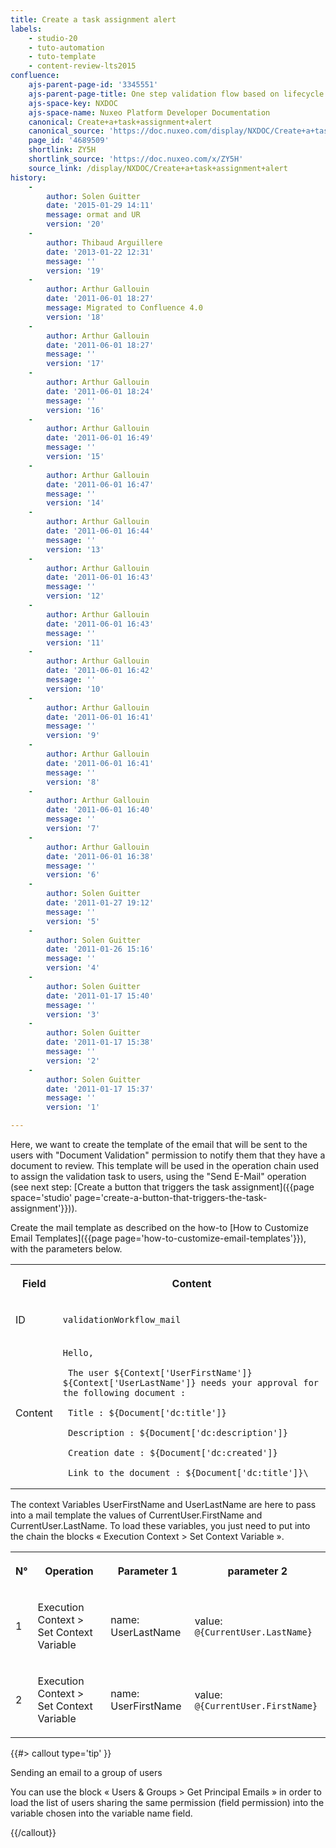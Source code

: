 ```yaml
---
title: Create a task assignment alert
labels:
    - studio-20
    - tuto-automation
    - tuto-template
    - content-review-lts2015
confluence:
    ajs-parent-page-id: '3345551'
    ajs-parent-page-title: One step validation flow based on lifecycle only
    ajs-space-key: NXDOC
    ajs-space-name: Nuxeo Platform Developer Documentation
    canonical: Create+a+task+assignment+alert
    canonical_source: 'https://doc.nuxeo.com/display/NXDOC/Create+a+task+assignment+alert'
    page_id: '4689509'
    shortlink: ZY5H
    shortlink_source: 'https://doc.nuxeo.com/x/ZY5H'
    source_link: /display/NXDOC/Create+a+task+assignment+alert
history:
    - 
        author: Solen Guitter
        date: '2015-01-29 14:11'
        message: ormat and UR
        version: '20'
    - 
        author: Thibaud Arguillere
        date: '2013-01-22 12:31'
        message: ''
        version: '19'
    - 
        author: Arthur Gallouin
        date: '2011-06-01 18:27'
        message: Migrated to Confluence 4.0
        version: '18'
    - 
        author: Arthur Gallouin
        date: '2011-06-01 18:27'
        message: ''
        version: '17'
    - 
        author: Arthur Gallouin
        date: '2011-06-01 18:24'
        message: ''
        version: '16'
    - 
        author: Arthur Gallouin
        date: '2011-06-01 16:49'
        message: ''
        version: '15'
    - 
        author: Arthur Gallouin
        date: '2011-06-01 16:47'
        message: ''
        version: '14'
    - 
        author: Arthur Gallouin
        date: '2011-06-01 16:44'
        message: ''
        version: '13'
    - 
        author: Arthur Gallouin
        date: '2011-06-01 16:43'
        message: ''
        version: '12'
    - 
        author: Arthur Gallouin
        date: '2011-06-01 16:43'
        message: ''
        version: '11'
    - 
        author: Arthur Gallouin
        date: '2011-06-01 16:42'
        message: ''
        version: '10'
    - 
        author: Arthur Gallouin
        date: '2011-06-01 16:41'
        message: ''
        version: '9'
    - 
        author: Arthur Gallouin
        date: '2011-06-01 16:41'
        message: ''
        version: '8'
    - 
        author: Arthur Gallouin
        date: '2011-06-01 16:40'
        message: ''
        version: '7'
    - 
        author: Arthur Gallouin
        date: '2011-06-01 16:38'
        message: ''
        version: '6'
    - 
        author: Solen Guitter
        date: '2011-01-27 19:12'
        message: ''
        version: '5'
    - 
        author: Solen Guitter
        date: '2011-01-26 15:16'
        message: ''
        version: '4'
    - 
        author: Solen Guitter
        date: '2011-01-17 15:40'
        message: ''
        version: '3'
    - 
        author: Solen Guitter
        date: '2011-01-17 15:38'
        message: ''
        version: '2'
    - 
        author: Solen Guitter
        date: '2011-01-17 15:37'
        message: ''
        version: '1'

---
```

Here, we want to create the template of the email that will be sent to the users with "Document Validation" permission to notify them that they have a document to review. This template will be used in the operation chain used to assign the validation task to users, using the "Send E-Mail" operation (see next step: [Create a button that triggers the task assignment]({{page space='studio' page='create-a-button-that-triggers-the-task-assignment'}})).

Create the mail template as described on the how-to [How to Customize Email Templates]({{page page='how-to-customize-email-templates'}}), with the parameters below.

<table><tbody><tr><th colspan="1">

Field

</th><th colspan="1">

Content

</th></tr><tr><td colspan="1">

ID

</td><td colspan="1">

`validationWorkflow_mail`

</td></tr><tr><td colspan="1">

Content

</td><td colspan="1">

```
Hello, 

 The user ${Context['UserFirstName']} ${Context['UserLastName']} needs your approval for the following document : 

 Title : ${Document['dc:title']} 

 Description : ${Document['dc:description']} 

 Creation date : ${Document['dc:created']} 

 Link to the document : ${Document['dc:title']}\
```

</td></tr></tbody></table>

The context Variables UserFirstName and UserLastName are here to pass into a mail template the values of CurrentUser.FirstName and CurrentUser.LastName. To load these variables, you just need to put into the chain the blocks &laquo; Execution Context > Set Context Variable &raquo;.

<table><tbody><tr><th colspan="1">

N&deg;

</th><th colspan="1">

Operation

</th><th colspan="1">

Parameter 1

</th><th colspan="1">

parameter 2

</th></tr><tr><td colspan="1">

1

</td><td colspan="1">

Execution Context > Set Context Variable

</td><td colspan="1">

name: UserLastName

</td><td colspan="1">

value: `@{CurrentUser.LastName}`

</td></tr><tr><td colspan="1">

2

</td><td colspan="1">

Execution Context > Set Context Variable

</td><td colspan="1">

name: UserFirstName

</td><td colspan="1">

value: `@{CurrentUser.FirstName}`

</td></tr></tbody></table>{{#> callout type='tip' }}

Sending an email to a group of users

You can use the block &laquo; Users & Groups > Get Principal Emails &raquo; in order to load the list of users sharing the same permission (field permission) into the variable chosen into the variable name field.

{{/callout}}